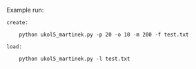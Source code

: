 Example run:

    create:

        python ukol5_martinek.py -p 20 -o 10 -m 200 -f test.txt

    load:

        python ukol5_martinek.py -l test.txt
